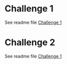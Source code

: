 # Challenge 1
See readme file [Challenge 1](./Challenge1.md)

# Challenge 2
See readme file [Challenge 1](./Challenge2.md)
